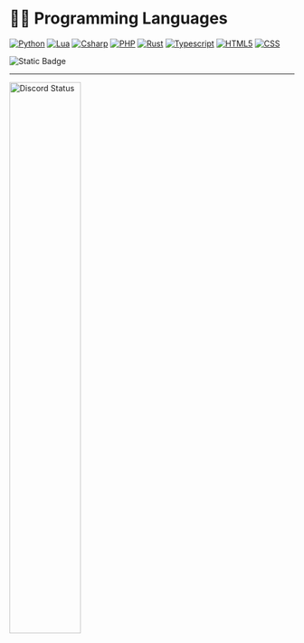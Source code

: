 <!-- --- -->


<!--  ### Visits <3<br>
  <img src="https://profile-counter.glitch.me/diveer/count.svg" />
 -->


<!-- ---  -->
# 👨‍💻 Programming Languages

<!-- <p> -->

 
 <a href="https://github.com/search?l=Python&q=user%3ADiveer1+&type=Repositories"><img alt="Python" src="https://img.shields.io/badge/-Python-blue?style=for-the-badge&logo=python&logoColor=white&color=3776AB"></a>
 <a href="https://github.com/search?l=Lua&q=user%3ADiveer1+&type=Repositories"><img alt="Lua" src="https://img.shields.io/badge/-Lua-blue?style=for-the-badge&logo=lua&logoColor=white&color=2C2D72"></a>
 <a href="https://github.com/search?l=csharp&q=user%3ADiveer1+&type=Repositories"><img alt="Csharp" src="https://img.shields.io/badge/-csharp-blue?style=for-the-badge&logo=csharp&logoColor=white&color=239120"></a>
 <a href="https://github.com/search?l=php&q=user%3ADiveer1+&type=Repositories"><img alt="PHP" src="https://img.shields.io/badge/-php-blue?style=for-the-badge&logo=php&logoColor=white&color=777BB4"></a>
  <a href="https://github.com/search?l=rust&q=user%3ADiveer1+&type=Repositories"><img alt="Rust" src="https://img.shields.io/badge/-rust-blue?style=for-the-badge&logo=rust&logoColor=white&color=000000"></a>
  <a href="https://github.com/search?l=typescript&q=user%3ADiveer1+&type=Repositories"><img alt="Typescript" src="https://img.shields.io/badge/-typescript-blue?style=for-the-badge&logo=typescript&logoColor=white&color=3178C6"></a>
  <a href="https://github.com/search?l=html&q=user%3ADiveer1+&type=Repositories"><img alt="HTML5" src="https://img.shields.io/badge/-html5-blue?style=for-the-badge&logo=html5&logoColor=white&color=E34F26"></a>
  <a href="https://github.com/search?l=css&q=user%3ADiveer1+&type=Repositories"><img alt="CSS" src="https://img.shields.io/badge/-CSS-blue?style=for-the-badge&logo=css3&logoColor=white&color=1572B6"></a>


![Static Badge](https://img.shields.io/badge/My%20Website-blue?style=for-the-badge&logo=wise&logoColor=white&link=https%3A%2F%2Fdiveer.carrd.co%2F)


---
<a href="https://discord.com/users/619340445692067890" target="_blank">
    <img width="50%" align="left" alt="Discord Status" src="https://lanyard.cnrad.dev/api/619340445692067890">
</a>
<!--
**Yosefbesher/Yosefbesher** is a ✨ _special_ ✨ repository because its `README.md` (this file) appears on your GitHub profile.

Here are some ideas to get you started:

- 🔭 I’m currently working on ...
- 🌱 I’m currently learning ...
- 👯 I’m looking to collaborate on ...
- 🤔 I’m looking for help with ...
- 💬 Ask me about ...
- 📫 How to reach me: ...
- 😄 Pronouns: ...
- ⚡ Fun fact: ...
-->
